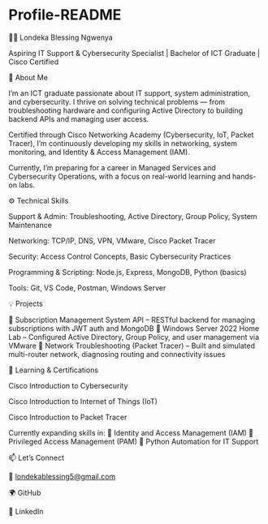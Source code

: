 # Profile-README

🧑‍💻 Londeka Blessing Ngwenya

Aspiring IT Support & Cybersecurity Specialist | Bachelor of ICT Graduate | Cisco Certified

👋 About Me

I’m an ICT graduate passionate about IT support, system administration, and cybersecurity.
I thrive on solving technical problems — from troubleshooting hardware and configuring Active Directory to building backend APIs and managing user access.

Certified through Cisco Networking Academy (Cybersecurity, IoT, Packet Tracer), I’m continuously developing my skills in networking, system monitoring, and Identity & Access Management (IAM).

Currently, I’m preparing for a career in Managed Services and Cybersecurity Operations, with a focus on real-world learning and hands-on labs.

⚙️ Technical Skills

Support & Admin: Troubleshooting, Active Directory, Group Policy, System Maintenance

Networking: TCP/IP, DNS, VPN, VMware, Cisco Packet Tracer

Security: Access Control Concepts, Basic Cybersecurity Practices

Programming & Scripting: Node.js, Express, MongoDB, Python (basics)

Tools: Git, VS Code, Postman, Windows Server

💡 Projects

🔹 Subscription Management System API
 – RESTful backend for managing subscriptions with JWT auth and MongoDB
🔹 Windows Server 2022 Home Lab – Configured Active Directory, Group Policy, and user management via VMware
🔹 Network Troubleshooting (Packet Tracer) – Built and simulated multi-router network, diagnosing routing and connectivity issues

🧠 Learning & Certifications

Cisco Introduction to Cybersecurity

Cisco Introduction to Internet of Things (IoT)

Cisco Introduction to Packet Tracer

Currently expanding skills in:
🔸 Identity and Access Management (IAM)
🔸 Privileged Access Management (PAM)
🔸 Python Automation for IT Support

📫 Let’s Connect

📧 londekablessing5@gmail.com

🌍 GitHub

💼 LinkedIn

